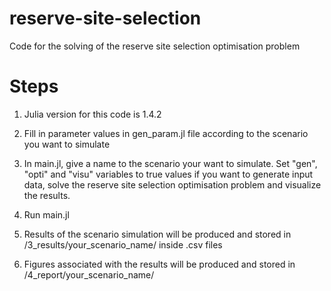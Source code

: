 # reserve-site-selection
Code for the solving of the reserve site selection optimisation problem

# Steps
1. Julia version for this code is 1.4.2

2. Fill in parameter values in gen_param.jl file according to the scenario you want to simulate

3. In main.jl, give a name to the scenario your want to simulate. Set "gen", "opti" and "visu" variables to true values if you want to generate input data, solve the reserve site selection optimisation problem and visualize the results. 

4. Run main.jl

5. Results of the scenario simulation will be produced and stored in /3_results/your_scenario_name/ inside .csv files

6. Figures associated with the results will be produced and stored in /4_report/your_scenario_name/ 
